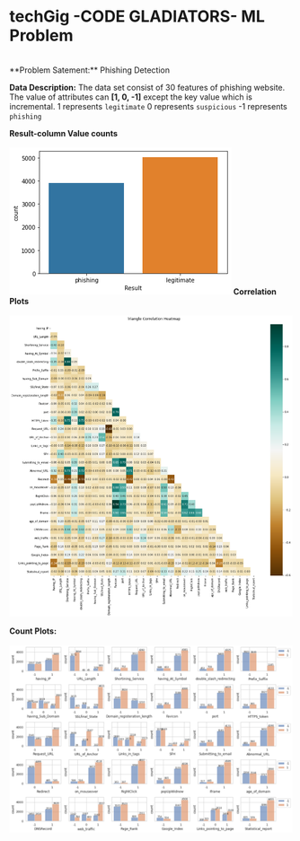 # techGig -CODE GLADIATORS- ML Problem
<br>
**Problem Satement:** Phishing Detection

**Data Description:** 
The data set consist of 30 features of  phishing website. The value of attributes can **[1, 0, -1]** except the key value which is incremental.
1 represents `legitimate`
0 represents `suspicious`
-1 represents `phishing`



**Result-column Value counts** <br><br>
![valueCounts](images/value_count.png)
**Correlation Plots**<br><br>
![corr](images/corr_plot.png)

**Count Plots:**<br><br>
![countPlots](images/count_plots.png)

